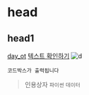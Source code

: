 # head
## head1
[day_ot](/day_ot)
[텍스트 확인하기](/day_ot/github.txt)
![d](/aa.png)

```
코드박스가 출력됩니다
```
>인용상자
`파이썬`
`데이터`
